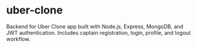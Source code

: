 # uber-clone
Backend for Uber Clone app built with Node.js, Express, MongoDB, and JWT authentication.  Includes captain registration, login, profile, and logout workflow.
